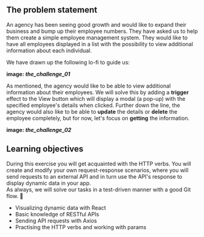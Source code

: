## The problem statement
An agency has been seeing good growth and would like to expand their business and bump up their employee numbers. They have asked us to help them create a simple employee management system. They would like to have all employees displayed in a list with the possibility to view additional information about each individual. 

We have drawn up the following lo-fi to guide us:  

**image: *the_challenge_01***

As mentioned, the agency would like to be able to view additional information about their employees. We will solve this by adding a **trigger** effect to the View button which will display a modal (a pop-up) with the specified employee's details when clicked. 
Further down the line, the agency would also like to be able to **update** the details or **delete** the employee completely, but for now, let's focus on **getting** the information.  

**image: *the_challenge_02***

## Learning objectives
During this exercise you will get acquainted with the HTTP verbs. You will create and modify your own request-response scenarios, where you will send requests to an external API and in turn use the API's response to display dynamic data in your app.  
As always, we will solve our tasks in a test-driven manner with a good Git flow. :metal:
  
- Visualizing dynamic data with React
- Basic knowledge of RESTful APIs
- Sending API requests with Axios
- Practising the HTTP verbs and working with params
